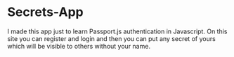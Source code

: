 # Secrets-App

I made this app just to learn Passport.js authentication in Javascript. On this site you can register and login and then you can put any secret of yours which will be visible to others without your name.
